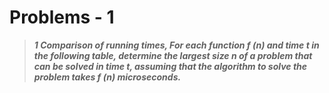 # Problems - 1

> **_1 Comparison of running times, For each function f (n) and time t in the following table, determine the largest size n of a problem that can be solved in time t, assuming that the algorithm to solve the problem takes f (n) microseconds._**

